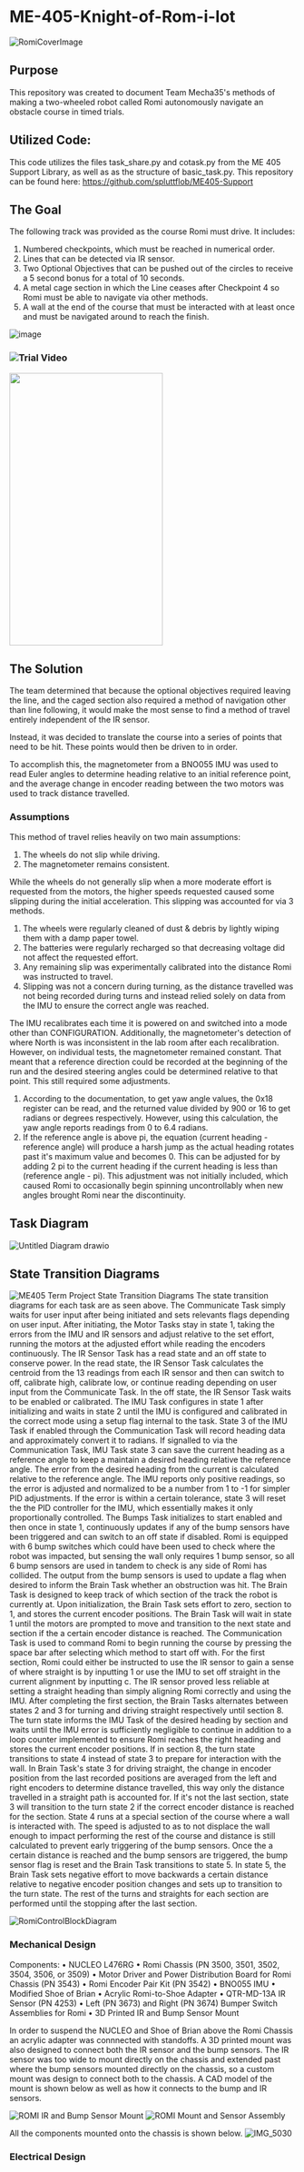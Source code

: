 # ME-405-Knight-of-Rom-i-lot
![RomiCoverImage](https://github.com/user-attachments/assets/67cd7905-8078-43fe-9269-39565ed9a46b)

## Purpose
This repository was created to document Team Mecha35's methods of making a two-wheeled robot called Romi autonomously navigate an obstacle course in timed trials.

## Utilized Code:
This code utilizes the files task_share.py and cotask.py from the ME 405 Support Library, as well as as the structure of basic_task.py. This repository can be found here: https://github.com/spluttflob/ME405-Support

## The Goal
The following track was provided as the course Romi must drive. It includes:
  1. Numbered checkpoints, which must be reached in numerical order.
  2. Lines that can be detected via IR sensor.
  3. Two Optional Objectives that can be pushed out of the circles to receive a 5 second bonus for a total of 10 seconds.
  4. A metal cage section in which the Line ceases after Checkpoint 4 so Romi must be able to navigate via other methods.
  5. A wall at the end of the course that must be interacted with at least once and must be navigated around to reach the finish.
     
![image](https://github.com/user-attachments/assets/b27fa7a4-7f6d-46e2-b7e6-594073ab0598)

### ![Trial Video](https://youtube.com/shorts/Kf_3iBvN05o?feature=share)

[<img src="https://github.com/user-attachments/assets/c43b9d0d-15a9-4768-8c70-00cf0dd73db2" width="270" height="480">](https://youtube.com/shorts/Kf_3iBvN05o?feature=share)

## The Solution
The team determined that because the optional objectives required leaving the line, and the caged section also required a method of navigation other than line following, it would make the most sense to find a method of travel entirely independent of the IR sensor.

Instead, it was decided to translate the course into a series of points that need to be hit. These points would then be driven to in order.

To accomplish this, the magnetometer from a BNO055 IMU was used to read Euler angles to determine heading relative to an initial reference point, and the average change in encoder reading between the two motors was used to track distance travelled. 

### Assumptions
This method of travel relies heavily on two main assumptions:
  1. The wheels do not slip while driving.
  2. The magnetometer remains consistent.

While the wheels do not generally slip when a more moderate effort is requested from the motors, the higher speeds requested caused some slipping during the initial acceleration. This slipping was accounted for via 3 methods.
  1. The wheels were regularly cleaned of dust & debris by lightly wiping them with a damp paper towel.
  2. The batteries were regularly recharged so that decreasing voltage did not affect the requested effort.
  3. Any remaining slip was experimentally calibrated into the distance Romi was instructed to travel.
  4. Slipping was not a concern during turning, as the distance travelled was not being recorded during turns and instead relied solely on data from the IMU to ensure the correct angle was reached.

The IMU recalibrates each time it is powered on and switched into a mode other than CONFIGURATION. Additionally, the magnetometer's detection of where North is was inconsistent in the lab room after each recalibration. However, on individual tests, the magnetometer remained constant. That meant that a reference direction could be recorded at the beginning of the run and the desired steering angles could be determined relative to that point. This still required some adjustments.
  1. According to the documentation, to get yaw angle values, the 0x18 register can be read, and the returned value divided by 900 or 16 to get radians or degrees respectively. However, using this calculation, the yaw angle reports readings from 0 to 6.4 radians.
  2. If the reference angle is above pi, the equation (current heading - reference angle) will produce a harsh jump as the actual heading rotates past it's maximum value and becomes 0. This can be adjusted for by adding 2 pi to the current heading if the current heading is less than (reference angle - pi). This adjustment was not initially included, which caused Romi to occasionally begin spinning uncontrollably when new angles brought Romi near the discontinuity.

## Task Diagram
![Untitled Diagram drawio](https://github.com/user-attachments/assets/f7590166-38d4-48ed-b110-abad4e325ce3)
## State Transition Diagrams
![ME405 Term Project State Transition Diagrams](https://github.com/user-attachments/assets/efa2f1de-ad83-4d2a-9ef7-544ecfd490e7)
The state transition diagrams for each task are as seen above. The Communicate Task simply waits for user input after being initiated and sets relevants flags depending on user input. After initiating, the Motor Tasks stay in state 1, taking the errors from the IMU and IR sensors and adjust relative to the set effort, running the motors at the adjusted effort while reading the encoders continuously. The IR Sensor Task has a read state and an off state to conserve power. In the read state, the IR Sensor Task calculates the centroid from the 13 readings from each IR sensor and then can switch to off, calibrate high, calibrate low, or continue reading depending on user input from the Communicate Task. In the off state, the IR Sensor Task waits to be enabled or calibrated. The IMU Task configures in state 1 after initializing and waits in state 2 until the IMU is configured and calibrated in the correct mode using a setup flag internal to the task. State 3 of the IMU Task if enabled through the Communication Task will record heading data and approximately convert it to radians. If signalled to via the Communication Task, IMU Task state 3 can save the current heading as a reference angle to keep a maintain a desired heading relative the reference angle. The error from the desired heading from the current is calculated relative to the reference angle. The IMU reports only positive readings, so the error is adjusted and normalized to be a number from 1 to -1 for simpler PID adjustments. If the error is within a certain tolerance, state 3 will reset the the PID controller for the IMU, which essentially makes it only proportionally controlled. The Bumps Task initializes to start enabled and then once in state 1, continuously updates if any of the bump sensors have been triggered and can switch to an off state if disabled. Romi is equipped with 6 bump switches which could have been used to check where the robot was impacted, but sensing the wall only requires 1 bump sensor, so all 6 bump sensors are used in tandem to check is any side of Romi has collided. The output from the bump sensors is used to update a flag when desired to inform the Brain Task whether an obstruction was hit. The Brain Task is designed to keep track of which section of the track the robot is currently at. Upon initialization, the Brain Task sets effort to zero, section to 1, and stores the current encoder positions. The Brain Task will wait in state 1 until the motors are prompted to move and transition to the next state and section if the a certain encoder distance is reached. The Communication Task is used to command Romi to begin running the course by pressing the space bar after selecting which method to start off with. For the first section, Romi could either be instructed to use the IR sensor to gain a sense of where straight is by inputting 1 or use the IMU to set off straight in the current alignment by inputting c. The IR sensor proved less reliable at setting a straight heading than simply aligning Romi correctly and using the IMU. After completing the first section, the Brain Tasks alternates between states 2 and 3 for turning and driving straight respectively until section 8. The turn state informs the IMU Task of the desired heading by section and waits until the IMU error is sufficiently negligible to continue in addition to a loop counter implemented to ensure Romi reaches the right heading and stores the current encoder positions. If in section 8, the turn state transitions to state 4 instead of state 3 to prepare for interaction with the wall. In Brain Task's state 3 for driving straight, the change in encoder position from the last recorded positions are averaged from the left and right encoders to determine distance travelled, this way only the distance travelled in a straight path is accounted for. If it's not the last section, state 3 will transition to the turn state 2 if the correct encoder distance is reached for the section. State 4 runs at a special section of the course where a wall is interacted with. The speed is adjusted to as to not displace the wall enough to impact performing the rest of the course and distance is still calculated to prevent early triggering of the bump sensors. Once the a certain distance is reached and the bump sensors are triggered, the bump sensor flag is reset and the Brain Task transitions to state 5. In state 5, the Brain Task sets negative effort to move backwards a certain distance relative to negative encoder position changes and sets up to transition to the turn state. The rest of the turns and straights for each section are performed until the stopping after the last section.

![RomiControlBlockDiagram](https://github.com/user-attachments/assets/80a6d18f-53b8-4c45-9578-b6a5e4068dfd)




### Mechanical Design
Components:
• NUCLEO L476RG
• Romi Chassis (PN 3500, 3501, 3502, 3504, 3506, or 3509)
• Motor Driver and Power Distribution Board for Romi Chassis (PN 3543)
• Romi Encoder Pair Kit (PN 3542)
• BNO055 IMU
• Modified Shoe of Brian
• Acrylic Romi-to-Shoe Adapter
• QTR-MD-13A IR Sensor (PN 4253)
• Left (PN 3673) and Right (PN 3674) Bumper Switch Assemblies for Romi
• 3D Printed IR and Bump Sensor Mount

In order to suspend the NUCLEO and Shoe of Brian above the Romi Chassis an acrylic adapter was connnected with standoffs. A 3D printed mount was also designed to connect both the IR sensor and the bump sensors. The IR sensor was too wide to mount directly on the chassis and extended past where the bump sensors mounted directly on the chassis, so a custom mount was design to connect both to the chassis. A CAD model of the mount is shown below as well as how it connects to the bump and IR sensors.

![ROMI IR and Bump Sensor Mount](https://github.com/user-attachments/assets/86ec684a-8dd7-47da-a822-b66707920ebe)
![ROMI Mount and Sensor Assembly](https://github.com/user-attachments/assets/56e1de6e-5c31-42a9-8684-dd2f80804367)

All the components mounted onto the chassis is shown below.
![IMG_5030](https://github.com/user-attachments/assets/107a2a1d-a950-4250-a2ed-8bed43ad1a16)

### Electrical Design
